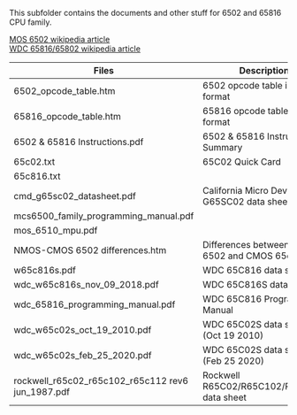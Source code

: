 This subfolder contains the documents and other stuff for 6502 and 65816 CPU family.

[MOS 6502 wikipedia article](https://en.wikipedia.org/wiki/MOS_Technology_6502)<br/>
[WDC 65816/65802 wikipedia article](https://en.wikipedia.org/wiki/WDC_65816/65802)

| Files | Description | Source |
| ----- | ----------- | ------ |
| 6502_opcode_table.htm | 6502 opcode table in HTML format | URL not determined |
| 65816_opcode_table.htm | 65816 opcode table in HTML format | The-Blue-Wizard created it; in public domain |
| 6502 & 65816 Instructions.pdf | 6502 & 65816 Instructions Summary | http://err0r.tech/crowcousins/65xx_ops.pdf |
| 65c02.txt | 65C02 Quick Card | URL not determined |
| 65c816.txt | | URL not determined |
| cmd_g65sc02_datasheet.pdf | California Micro Devices G65SC02 data sheet | http://pdf.datasheetcatalog.com/datasheet/calmicro/G65SC02.pdf |
| mcs6500_family_programming_manual.pdf | | |
| mos_6510_mpu.pdf | | |
| NMOS-CMOS 6502 differences.htm | Differences between NMOS 6502 and CMOS 65c02 | https://wilsonminesco.com/NMOS-CMOSdif/ |
| w65c816s.pdf | WDC 65C816 data sheet | Believed to be taken from http://www.6502.org |
| wdc_w65c816s_nov_09_2018.pdf | WDC 65C816S data sheet | https://www.westerndesigncenter.com/wdc/documentation/w65c816s.pdf |
| wdc_65816_programming_manual.pdf | WDC 65C816 Programming Manual | Believed to be taken from http://www.6502.org |
| wdc_w65c02s_oct_19_2010.pdf | WDC 65C02S data sheet (Oct 19 2010) | Believed to be taken from http://www.6502.org |
| wdc_w65c02s_feb_25_2020.pdf | WDC 65C02S data sheet (Feb 25 2020) | https://www.westerndesigncenter.com/wdc/documentation/w65c02s.pdf |
| rockwell_r65c02_r65c102_r65c112 rev6 jun_1987.pdf | Rockwell R65C02/R65C102/R65C112 data sheet | http://archive.6502.org/datasheets/rockwell_r650x_r651x.pdf |
